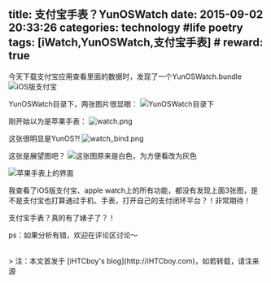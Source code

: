 title: 支付宝手表？YunOSWatch
date: 2015-09-02 20:33:26
categories: technology #life poetry
tags: [iWatch,YunOSWatch,支付宝手表]  # <!--more-->
reward: true
---

今天下载支付宝应用查看里面的数据时，发现了一个YunOSWatch.bundle
![iOS版支付宝](http://upload-images.jianshu.io/upload_images/99517-efff5a111ce66565.png?imageMogr2/auto-orient/strip|imageView2/2/w/1240)

YunOSWatch目录下，两张图片很显眼：
![YunOSWatch目录下](http://upload-images.jianshu.io/upload_images/99517-2612819e4a7afe56.png?imageMogr2/auto-orient/strip|imageView2/2/w/1240)

<!--more-->

刚开始以为是苹果手表：
![watch.png](http://upload-images.jianshu.io/upload_images/99517-1f5daa85ffcae793.png?imageMogr2/auto-orient/strip|imageView2/2/w/1240)

这张很明显是YunOS?!
![watch_bind.png](http://upload-images.jianshu.io/upload_images/99517-8378f29c2c4c88a7.png?imageMogr2/auto-orient/strip|imageView2/2/w/1240)

这张是展望图吧？
![这张图原来是白色，为方便看改为灰色](http://upload-images.jianshu.io/upload_images/99517-2c83224652b07178.png?imageMogr2/auto-orient/strip|imageView2/2/w/1240)

![苹果手表上的界面](http://upload-images.jianshu.io/upload_images/99517-bda18e3c3360e8b9.PNG?imageMogr2/auto-orient/strip|imageView2/2/w/1240)


我查看了iOS版支付宝、apple watch上的所有功能，都没有发现上面3张图，是不是支付宝也打算通过手机、手表，打开自己的支付闭环平台？！非常期待！

支付宝手表？真的有了婊子了？！

ps：如果分析有错，欢迎在评论区讨论～



<br>
> 注：本文首发于 [iHTCboy's blog](http://iHTCboy.com)，如若转载，请注来源


